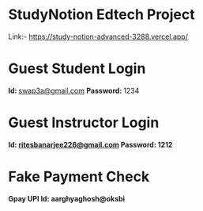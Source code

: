 # StudyNotion Edtech Project
Link:- https://study-notion-advanced-3288.vercel.app/
# Guest Student Login
<b>Id: </b> swap3a@gmail.com
<b>Password: </b> 1234
# Guest Instructor Login
<b>Id: <b/> ritesbanarjee226@gmail.com
<b>Password: </b> 1212
# Fake Payment Check
<b>Gpay UPI Id: </b> aarghyaghosh@oksbi
